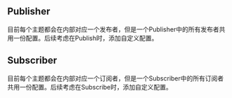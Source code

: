 ## Publisher

目前每个主题都会在内部对应一个发布者，但是一个Publisher中的所有发布者共用一份配置。后续考虑在Publish时，添加自定义配置。

## Subscriber

目前每个主题都会在内部对应一个订阅者，但是一个Subscriber中的所有订阅者共用一份配置。后续考虑在Subscribe时，添加自定义配置。
